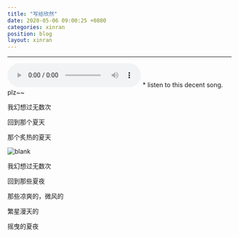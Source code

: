 ```yaml
---
title: "写给欣然"
date: 2020-05-06 09:00:25 +0800
categories: xinran
position: blog
layout: xinran
---
```


---

<audio controls="controls">
    <source src="http://music.163.com/song/media/outer/url?id=1409370633.mp3" type="audio/ogg">
    <source src="http://music.163.com/song/media/outer/url?id=1409370633.mp3" type="audio/mpeg">
<embed height="100" width="300" src="http://music.163.com/song/media/outer/url?id=1409370633.mp3" />
</audio>
* listen to this decent song. plz~~

我幻想过无数次

回到那个夏天

那个炙热的夏天

![blank](/assets/img/placeholder.png)

我幻想过无数次  

回到那些夏夜

那些凉爽的，微风的

繁星漫天的

摇曳的夏夜
